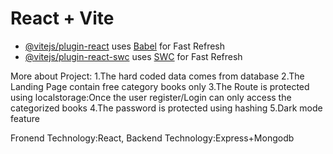 # React + Vite
- [@vitejs/plugin-react](https://github.com/vitejs/vite-plugin-react/blob/main/packages/plugin-react/README.md) uses [Babel](https://babeljs.io/) for Fast Refresh
- [@vitejs/plugin-react-swc](https://github.com/vitejs/vite-plugin-react-swc) uses [SWC](https://swc.rs/) for Fast Refresh

More about Project:
1.The hard coded data comes from database
2.The Landing Page contain free category books only
3.The Route is protected using localstorage:Once the user register/Login can only access the categorized books
4.The password is protected using hashing
5.Dark mode feature

Fronend Technology:React,
Backend Technology:Express+Mongodb
